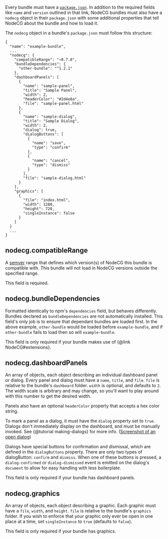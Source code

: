 Every bundle must have a [`package.json`](https://docs.npmjs.com/files/package.json). In addition to the required fields
like `name` and `version` outlined in that link, NodeCG bundles must also have a `nodecg` object in their `package.json`
with some additional properties that tell NodeCG about the bundle and how to load it.

The `nodecg` object in a bundle's `package.json` must follow this structure:

```
{
  "name": "example-bundle",
  ...
  "nodecg": {
    "compatibleRange": "~0.7.0",
    "bundleDependencies": {
      "other-bundle": "^1.2.1"
    },
    "dashboardPanels": [
      {
        "name": "sample-panel",
        "title": "Sample Panel",
        "width": 2,
        "headerColor": "#2d4e8a",
        "file": "sample-panel.html"
      },
      {
        "name": "sample-dialog",
        "title": "Sample Dialog",
        "width": 2,
        "dialog": true,
        "dialogButtons": [
          {
            "name": "save",
            "type": "confirm"
          },
          {
            "name": "cancel",
            "type": "dismiss"
          }
        ],
        "file": "sample-dialog.html"
      }
    ],
    "graphics": [
      {
        "file": "index.html",
        "width": 1280,
        "height": 720,
        "singleInstance": false
      }
    ]
  }
  ...
}
```

## nodecg.compatibleRange
A [semver](http://semver.org/) range that defines which version(s) of NodeCG this bundle is compatible with.
This bundle will not load in NodeCG versions outside the specified range.

This field is required.

## nodecg.bundleDependencies
Formatted identically to npm's `dependencies` field, but behaves differently.
Bundles declared as `bundleDependencies` are not automatically installed.
This field's only job is to ensure that dependant bundles are loaded first.
In the above example, `other-bundle` would be loaded before `example-bundle`, and if `other-bundle` fails to load
then so will `example-bundle`.

This field is only required if your bundle makes use of {@link NodeCG#extensions}.

## nodecg.dashboardPanels
An array of objects, each object describing an individual dashboard panel or dialog.
Every panel and dialog must have a `name`, `title`, and `file`. `file` is relative to the bundle's `dashboard` folder.
`width` is optional, and defaults to `2`. The width scale is arbitrary and may change, 
so you'll want to play around with this number to get the desired width.

Panels also have an optional `headerColor` property that accepts a hex color string.

To mark a panel as a dialog, it must have the `dialog` property set to `true`. Dialogs don't immediately display on the
dashboard, and must be manually invoked. See {@tutorial making-dialogs} for more info. 
([Screenshot of an open dialog](http://i.imgur.com/xA4mDvF.png))

Dialogs have special buttons for confirmation and dismissal, which are defined in the `dialogButtons` property.
There are only two types of dialogButton: `confirm` and `dismiss`. When one of these buttons is pressed, a 
`dialog-confirmed` or `dialog-dismissed` event is emitted on the dialog's `document` to allow for easy handling with 
less boilerplate.

This field is only required if your bundle has dashboard panels.

## nodecg.graphics
An array of objects, each object describing a graphic.
Each graphic must have a `file`, `width`, and `height`. `file` is relative to the bundle's `graphics` folder.
If you wish to enforce that your graphic only ever be open in one place at a time, set `singleInstance` to `true`
(defaults to `false`).

This field is only required if your bundle has graphics.

